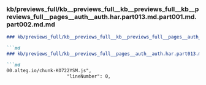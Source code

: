 ### kb/previews_full/kb__previews_full__kb__previews_full__kb__previews_full__pages__auth__auth.har.part013.md.part001.md.part002.md.md

```md
### kb/previews_full/kb__previews_full__kb__previews_full__pages__auth__auth.har.part013.md.part001.md.part002.md

```md
### kb/previews_full/kb__previews_full__pages__auth__auth.har.part013.md.part001.md (part 002)

```md
00.alteg.io/chunk-KO722YSM.js",
                      "lineNumber": 0,
 
```

```

```

```
